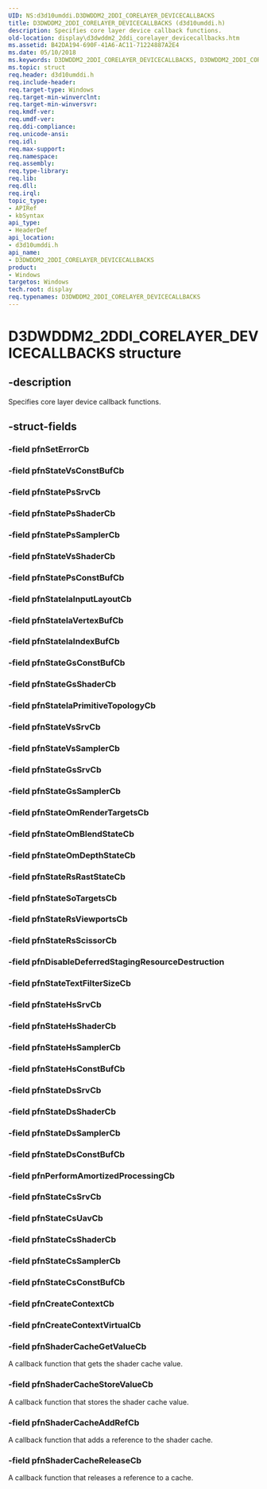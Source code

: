 ```yaml
---
UID: NS:d3d10umddi.D3DWDDM2_2DDI_CORELAYER_DEVICECALLBACKS
title: D3DWDDM2_2DDI_CORELAYER_DEVICECALLBACKS (d3d10umddi.h)
description: Specifies core layer device callback functions.
old-location: display\d3dwddm2_2ddi_corelayer_devicecallbacks.htm
ms.assetid: B42DA194-690F-41A6-AC11-71224887A2E4
ms.date: 05/10/2018
ms.keywords: D3DWDDM2_2DDI_CORELAYER_DEVICECALLBACKS, D3DWDDM2_2DDI_CORELAYER_DEVICECALLBACKS structure [Display Devices], d3d10umddi/D3DWDDM2_2DDI_CORELAYER_DEVICECALLBACKS, display.d3dwddm2_2ddi_corelayer_devicecallbacks
ms.topic: struct
req.header: d3d10umddi.h
req.include-header: 
req.target-type: Windows
req.target-min-winverclnt: 
req.target-min-winversvr: 
req.kmdf-ver: 
req.umdf-ver: 
req.ddi-compliance: 
req.unicode-ansi: 
req.idl: 
req.max-support: 
req.namespace: 
req.assembly: 
req.type-library: 
req.lib: 
req.dll: 
req.irql: 
topic_type:
- APIRef
- kbSyntax
api_type:
- HeaderDef
api_location:
- d3d10umddi.h
api_name:
- D3DWDDM2_2DDI_CORELAYER_DEVICECALLBACKS
product:
- Windows
targetos: Windows
tech.root: display
req.typenames: D3DWDDM2_2DDI_CORELAYER_DEVICECALLBACKS
---
```


# D3DWDDM2_2DDI_CORELAYER_DEVICECALLBACKS structure


## -description


Specifies core layer device callback functions. 


## -struct-fields




### -field pfnSetErrorCb

 


### -field pfnStateVsConstBufCb

 


### -field pfnStatePsSrvCb

 


### -field pfnStatePsShaderCb

 


### -field pfnStatePsSamplerCb

 


### -field pfnStateVsShaderCb

 


### -field pfnStatePsConstBufCb

 


### -field pfnStateIaInputLayoutCb

 


### -field pfnStateIaVertexBufCb

 


### -field pfnStateIaIndexBufCb

 


### -field pfnStateGsConstBufCb

 


### -field pfnStateGsShaderCb

 


### -field pfnStateIaPrimitiveTopologyCb

 


### -field pfnStateVsSrvCb

 


### -field pfnStateVsSamplerCb

 


### -field pfnStateGsSrvCb

 


### -field pfnStateGsSamplerCb

 


### -field pfnStateOmRenderTargetsCb

 


### -field pfnStateOmBlendStateCb

 


### -field pfnStateOmDepthStateCb

 


### -field pfnStateRsRastStateCb

 


### -field pfnStateSoTargetsCb

 


### -field pfnStateRsViewportsCb

 


### -field pfnStateRsScissorCb

 


### -field pfnDisableDeferredStagingResourceDestruction

 


### -field pfnStateTextFilterSizeCb

 


### -field pfnStateHsSrvCb

 


### -field pfnStateHsShaderCb

 


### -field pfnStateHsSamplerCb

 


### -field pfnStateHsConstBufCb

 


### -field pfnStateDsSrvCb

 


### -field pfnStateDsShaderCb

 


### -field pfnStateDsSamplerCb

 


### -field pfnStateDsConstBufCb

 


### -field pfnPerformAmortizedProcessingCb

 


### -field pfnStateCsSrvCb

 


### -field pfnStateCsUavCb

 


### -field pfnStateCsShaderCb

 


### -field pfnStateCsSamplerCb

 


### -field pfnStateCsConstBufCb

 


### -field pfnCreateContextCb

 


### -field pfnCreateContextVirtualCb

 


### -field pfnShaderCacheGetValueCb

 
A callback function that gets the shader cache value.

### -field pfnShaderCacheStoreValueCb

A callback function that stores the shader cache value.


### -field pfnShaderCacheAddRefCb

A callback function that adds a reference to the shader cache. 


### -field pfnShaderCacheReleaseCb

A callback function that releases a reference to a cache. 



